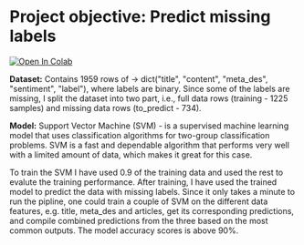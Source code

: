 # Project objective: Predict missing labels

[![Open In Colab](https://colab.research.google.com/assets/colab-badge.svg)](https://colab.research.google.com/drive/1zpEKQFZHznlCxCTD2gnZe8Xz0aaHsURW)

**Dataset:** Contains 1959 rows of -> dict("title", "content", "meta_des", "sentiment", "label"), where labels are binary.
Since some of the labels are missing, I split the dataset into two part, i.e., full data rows (training - 1225 samples) and missing data rows (to_predict - 734).

**Model:** Support Vector Machine (SVM) - is a supervised machine learning model that uses classification algorithms for two-group classification problems. SVM is a fast and dependable algorithm that performs very well with a limited amount of data, which makes it great for this case.

To train the SVM I have used 0.9 of the training data and used the rest to evalute the training performance. After training, I have used the trained model to predict the data with missing labels. Since it only takes a minute to run the pipline, one could train a couple of SVM on the different data features, e.g. title, meta_des and articles, get its corresponding predictions, and compile combined predictions from the three based on the most common outputs. The model accuracy scores is above 90%.

